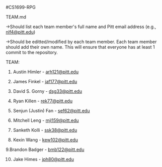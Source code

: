 #CS1699-RPG

TEAM.md

->Should list each team member's full name and Pitt email address (e.g., nlf4@pitt.edu)

->Should be editted/modified by each team member. Each team member should add their own name. This will ensure that everyone has at least 1 commit to the repository.

TEAM:

1. Austin Himler - arh121@pitt.edu

2. James Finkel - jaf177@pitt.edu

3.  David S. Gorny - dsg33@pitt.edu

4. Ryan Killen - rek77@pitt.edu

5. Senjun (Justin) Fan - sef62@pitt.edu

6. Mitchell Leng - mjl159@pitt.edu

7. Sanketh Kolli - ssk38@pitt.edu

8. Kexin Wang - kew102@pitt.edu

9.Brandon Badger - bmb122@pitt.edu

10. Jake Himes - jph80@pitt.edu
